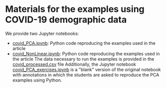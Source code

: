 # Materials for the examples using COVID-19 demographic data
We provide two Jupyter notebooks:
- [covid_PCA.ipynb](covid_PCA.ipynb): Python code reproducing the examples used in the article
- [covid_NonLinear.ipynb](covid_NonLinear.ipynb): Python code reproducing the examples used in the article
The data necessary to run the examples is provided in the [covid_processed.csv]() file
Additionally, the Jupyter notebook [covid_PCA_exercises.ipynb](covid_PCA_exercises.ipynb) is a "blank" version of the original notebook with annotations in which the students are asked to reproduce the PCA examples using Python.
